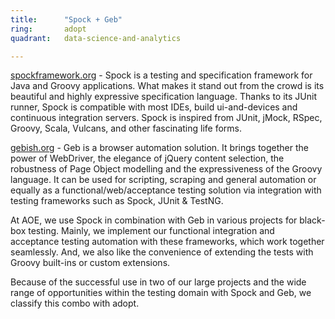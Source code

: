 ```yaml
---
title:      "Spock + Geb"
ring:       adopt
quadrant:   data-science-and-analytics

---
```


[spockframework.org](http://www.spockframework.org) - Spock is a testing and specification framework for Java and Groovy applications. What makes it stand out from the crowd is its beautiful and highly expressive specification language. Thanks to its JUnit runner, Spock is compatible with most IDEs, build ui-and-devices and continuous integration servers. Spock is inspired from JUnit, jMock, RSpec, Groovy, Scala, Vulcans, and other fascinating life forms.

[gebish.org](http://www.gebish.org) - Geb is a browser automation solution. It brings together the power of WebDriver, the elegance of jQuery content selection, the robustness of Page Object modelling and the expressiveness of the Groovy language. It can be used for scripting, scraping and general automation or equally as a functional/web/acceptance testing solution via integration with testing frameworks such as Spock, JUnit & TestNG.

At AOE, we use Spock in combination with Geb in various projects for black-box testing. Mainly, we implement our functional integration and acceptance testing automation with these frameworks, which work together seamlessly. And, we also like the convenience of extending the tests with Groovy built-ins or custom extensions.

Because of the successful use in two of our large projects and the wide range of opportunities within the testing domain with Spock and Geb, we classify this combo with adopt.


<!--except-->

